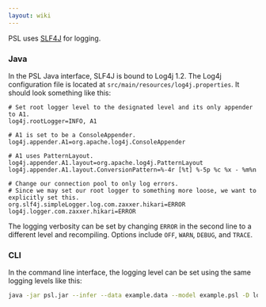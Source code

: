 ```yaml
---
layout: wiki
---
```


PSL uses [SLF4J](http://www.slf4j.org/) for logging.

### Java

In the PSL Java interface, SLF4J is bound to Log4j 1.2.
The Log4j configuration file is located at `src/main/resources/log4j.properties`.
It should look something like this:
```
# Set root logger level to the designated level and its only appender to A1.
log4j.rootLogger=INFO, A1

# A1 is set to be a ConsoleAppender.
log4j.appender.A1=org.apache.log4j.ConsoleAppender

# A1 uses PatternLayout.
log4j.appender.A1.layout=org.apache.log4j.PatternLayout
log4j.appender.A1.layout.ConversionPattern=%-4r [%t] %-5p %c %x - %m%n

# Change our connection pool to only log errors.
# Since we may set our root logger to something more loose, we want to explicitly set this.
org.slf4j.simpleLogger.log.com.zaxxer.hikari=ERROR
log4j.logger.com.zaxxer.hikari=ERROR
```

The logging verbosity can be set by changing `ERROR` in the second line to a different level and recompiling. Options include `OFF`, `WARN`, `DEBUG`, and `TRACE`.

### CLI

In the command line interface, the logging level can be set using the same logging levels like this:
```sh
java -jar psl.jar --infer --data example.data --model example.psl -D log4j.threshold=DEBUG
```
